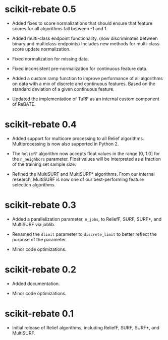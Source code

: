 # scikit-rebate 0.5

* Added fixes to score normalizations that should ensure that feature scores for all algorithms fall between -1 and 1. 

* Added multi-class endpoint functionality. (now discriminates between binary and multiclass endpoints) Includes new methods for multi-class score update normalization.

* Fixed normalization for missing data.

* Fixed inconsistent pre-normalization for continuous feature data. 

* Added a custom ramp function to improve performance of all algorithms on data with a mix of discrete and continuous features.  Based on the standard deviation of a given continuous feature. 

* Updated the implementation of TuRF as an internal custom component of ReBATE.

# scikit-rebate 0.4

* Added support for multicore processing to all Relief algorithms. Multiprocessing is now also supported in Python 2.

* The `ReliefF` algorithm now accepts float values in the range (0, 1.0] for the `n_neighbors` parameter. Float values will be interpreted as a fraction of the training set sample size.

* Refined the MultiSURF and MultiSURF* algorithms. From our internal research, MultiSURF is now one of our best-performing feature selection algorithms.

# scikit-rebate 0.3

* Added a parallelization parameter, `n_jobs`, to ReliefF, SURF, SURF*, and MultiSURF via joblib.

* Renamed the `dlimit` parameter to `discrete_limit` to better reflect the purpose of the parameter.

* Minor code optimizations.

# scikit-rebate 0.2

* Added documentation.

* Minor code optimizations.

# scikit-rebate 0.1

* Initial release of Relief algorithms, including ReliefF, SURF, SURF*, and MultiSURF.
